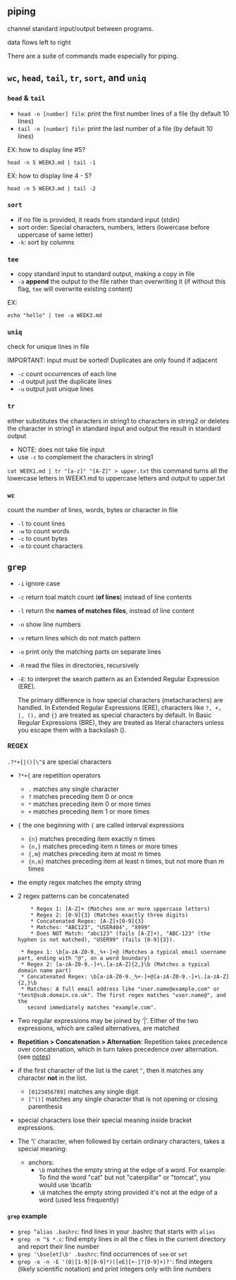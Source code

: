 ## piping

channel standard input/output between programs.

data flows left to right

There are a suite of commands made especially for piping.

## `wc`, `head`, `tail`, `tr`, `sort`, and `uniq`

### `head` & `tail`

- `head -n [number] file`: print the first number lines of a file (by default 10 lines)
- `tail -n [number] file`: print the last number of a file (by default 10 lines)

EX: how to display line #5?

```
head -n 5 WEEK3.md | tail -1
```

EX: how to display line 4 - 5?

```
head -n 5 WEEK3.md | tail -2
```

### `sort`

- if no file is provided, it reads from standard input (stdin)
- sort order: Special characters, numbers, letters (lowercase before uppercase of same
  letter)
- `-k`: sort by columns

### `tee`

- copy standard input to standard output, making a copy in file
- `-a` **append** the output to the file rather than overwriting it (if without this flag, `tee` will overwrite existing content)

EX:

```
echo "hello" | tee -a WEEK3.md
```

### `uniq`

check for unique lines in file

IMPORTANT: Input must be sorted! Duplicates are only found if
adjacent

- `-c` count occurrences of each line
- `-d` output just the duplicate lines
- `-u` output just unique lines

### `tr`

either substitutes the characters in string1 to characters in string2 or deletes the character in string1 in standard input and output the result in standard output

- NOTE: does not take file input
- use `-c` to complement the characters in string1

`cat WEEK1.md | tr "[a-z]" "[A-Z]" > upper.txt` this command turns all the lowercase letters in WEEK1.md to uppercase letters and output to upper.txt

### `wc`

count the number of lines, words, bytes or character in file

- `-l` to count lines
- `-w` to count words
- `-c` to count bytes
- `-m` to count characters

## `grep`

- `-i` ignore case
- `-c` return toal match count (**of lines**) instead of line contents
- `-l` return the **names of matches files**, instead of line content
- `-n` show line numbers
- `-v` return lines which do not match pattern
- `-o` print only the matching parts on separate lines
- `-R` read the files in directories, recursively
- `-E`: to interpret the search pattern as an Extended Regular Expression (ERE).

  The primary difference is how special characters (metacharacters) are handled. In Extended Regular Expressions (ERE), characters like `?, +, |, (),` and `{}` are treated as special characters by default. In Basic Regular Expressions (BRE), they are treated as literal characters unless you escape them with a backslash (\).

#### REGEX

`.?*+{|()[\^$` are special characters

- `?*+{` are repetition operators

  - `.` matches any single character
  - `?` matches preceding item 0 or once
  - `*` matches preceding item 0 or more times
  - `+` matches preceding item 1 or more times

- `{` the one beginning with `{` are called interval expressions

  - `{n}` matches preceding item exactly n times
  - `{n,}` matches preceding item n times or more times
  - `{,m}` matches preceding item at most m times
  - `{n,m}` matches preceding item at least n times, but not more than m times

- the empty regex matches the empty string
- 2 regex patterns can be concatenated

  ```
      * Regex 1: [A-Z]+ (Matches one or more uppercase letters)
      * Regex 2: [0-9]{3} (Matches exactly three digits)
      * Concatenated Regex: [A-Z]+[0-9]{3}
      * Matches: "ABC123", "USER404", "X999"
      * Does NOT Match: "abc123" (fails [A-Z]+), "ABC-123" (the hyphen is not matched), "USER99" (fails [0-9]{3}).
  ```

  ```
   * Regex 1: \b[a-zA-Z0-9._%+-]+@ (Matches a typical email username part, ending with "@", on a word boundary)
   * Regex 2: [a-zA-Z0-9.-]+\.[a-zA-Z]{2,}\b (Matches a typical domain name part)
   * Concatenated Regex: \b[a-zA-Z0-9._%+-]+@[a-zA-Z0-9.-]+\.[a-zA-Z]{2,}\b
   * Matches: A full email address like "user.name@example.com" or "test@sub.domain.co.uk". The first regex matches "user.name@", and the
     second immediately matches "example.com".
  ```

- Two regular expressions may be joined by ‘|’. Either of the two
  expressions, which are called alternatives, are matched
- **Repetition > Concatenation > Alternation**: Repetition takes precedence over concatenation, which in turn takes precedence over alternation. (see [notes](./regex-notes.md))
- if the first character of the list is the caret `^`, then it matches any character **not** in the list.
  - `[0123456789]` matches any single digit
  - `[^()]` matches any single character that is not opening or closing parenthesis
- special characters lose their special meaning inside bracket expressions.

- The ‘\’ character, when followed by certain ordinary characters, takes a
  special meaning:
  - anchors:
    - `\b` matches the empty string at the edge of a word. For example: To find the word "cat" but not "caterpillar" or "tomcat", you would use \bcat\b
    - `\B` matches the empty string provided it's not at the edge of a word (used less frequently)

#### `grep` example

- `grep ^alias .bashrc`: find lines in your .bashrc that starts with `alias`
- `grep -n ^$ *.c`: find empty lines in all the c files in the current directory and report their line number
- `grep '\bse[et]\b' .bashrc`: find occurrences of `see` or `set`
- `grep -o -n -E '(0|[1-9][0-9]*)([eE][+-]?[0-9]+)?'`: find integers (likely scientific notation) and print integers only with line numbers
